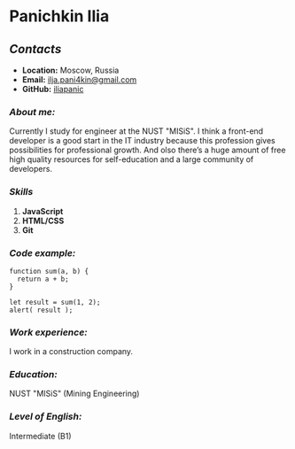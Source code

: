 # **Panichkin Ilia**  

## *Contacts*  
 - **Location:** Moscow, Russia  
 - **Email:** ilja.pani4kin@gmail.com  
 - **GitHub:** [iliapanic](https://github.com/iliapanic)  

### *About me:*  
Currently I study for engineer at the NUST "MISiS".  I think a front-end developer is a good start in the IT industry because this profession gives  possibilities for professional growth. And olso there’s a huge amount of free high quality resources for self-education and a large community of developers.

### *Skills*  
1. **JavaScript**  
2. **HTML/CSS**  
3. **Git**  

### *Code example:* 

```
function sum(a, b) {
  return a + b;
}

let result = sum(1, 2);
alert( result );
```   

### *Work experience:*  
I work in a construction company.  

### *Education:*  
NUST "MISiS" (Mining Engineering)

### *Level of English:*  
Intermediate (B1)